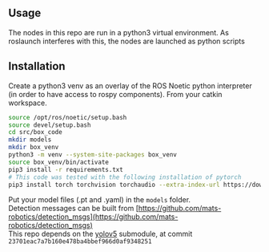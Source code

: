 ## Usage
The nodes in this repo are run in a python3 virtual environment. As roslaunch interferes with this, the nodes are launched as python scripts

## Installation
Create a python3 venv as an overlay of the ROS Noetic python interpreter (in order to have access to rospy components). From your catkin workspace.
```bash
source /opt/ros/noetic/setup.bash
source devel/setup.bash
cd src/box_code
mkdir models
mkdir box_venv
python3 -m venv --system-site-packages box_venv
source box_venv/bin/activate
pip3 install -r requirements.txt
# This code was tested with the following installation of pytorch
pip3 install torch torchvision torchaudio --extra-index-url https://download.pytorch.org/whl/cu116

```
Put your model files (.pt and .yaml) in the `models` folder.   
Detection messages can be built from [https://github.com/mats-robotics/detection_msgs](https://github.com/mats-robotics/detection_msgs)    
This repo depends on the [yolov5](https://github.com/ultralytics/yolov5.git) submodule, at commit `23701eac7a7b160e478ba4bbef966d0af9348251`
